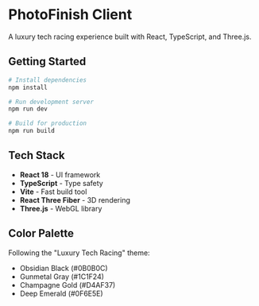 # PhotoFinish Client

A luxury tech racing experience built with React, TypeScript, and Three.js.

## Getting Started

```bash
# Install dependencies
npm install

# Run development server
npm run dev

# Build for production
npm run build
```

## Tech Stack

- **React 18** - UI framework
- **TypeScript** - Type safety
- **Vite** - Fast build tool
- **React Three Fiber** - 3D rendering
- **Three.js** - WebGL library

## Color Palette

Following the "Luxury Tech Racing" theme:
- Obsidian Black (#0B0B0C)
- Gunmetal Gray (#1C1F24)
- Champagne Gold (#D4AF37)
- Deep Emerald (#0F6E5E)

